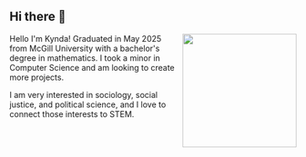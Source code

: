 ## Hi there 👋
<a href="https://github.com/kyndaa/github-readme-stats">
  <img height=200 align="right" src="https://github-readme-stats.vercel.app/api/top-langs/?username=kyndaa&layout=donut&theme=dracula&hide_border=false&bg_color=60,040505,040505,040505,1c00cd,e00077" />
</a>

<body>
 Hello I'm Kynda! Graduated in May 2025 from McGill University with a bachelor's degree in mathematics. I took a minor in Computer Science and am looking to create more projects. 
</body>  
<p>  </p>
I am very interested in sociology, social justice, and political science, and I love to connect those interests to STEM. 
<div align="middle">

</div>
<!--
**kyndaa/kyndaa** is a ✨ _special_ ✨ repository because its `README.md` (this file) appears on your GitHub profile.

Here are some ideas to get you started:

- 🔭 I’m currently working on ...
- 🌱 I’m currently learning ...
- 👯 I’m looking to collaborate on ...
- 🤔 I’m looking for help with ...
- 💬 Ask me about ...
- 📫 How to reach me: ...
- 😄 Pronouns: ...
- ⚡ Fun fact: ...
-->
